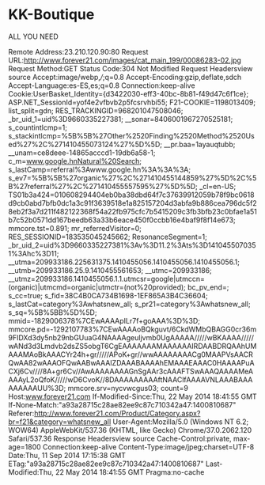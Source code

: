KK-Boutique
===========

ALL YOU NEED 

Remote Address:23.210.120.90:80
Request URL:http://www.forever21.com/images/cat_main_199/00086283-02.jpg
Request Method:GET
Status Code:304 Not Modified
Request Headersview source
Accept:image/webp,*/*;q=0.8
Accept-Encoding:gzip,deflate,sdch
Accept-Language:es-ES,es;q=0.8
Connection:keep-alive
Cookie:UserBasket_Identity={d3422030-eff3-40bc-8b81-f49d47c6f1ce}; ASP.NET_SessionId=yof4e2vfbvb2p5fcsrvhbi55; F21-COOKIE=1198013409; list_split=gdn; RES_TRACKINGID=968201047508046; _br_uid_1=uid%3D9660335227381; __sonar=8406001967270525181; s_countintlcmp=1; s_stackintlcmp=%5B%5B%27Other%2520Finding%2520Method%2520Used%27%2C%271410455073124%27%5D%5D; __pr.baa=1ayauqtubb; __unam=ce8deee-14865acccd1-19db6a58-1; c_m=www.google.hnNatural%20Search; s_lastCamp=referral%3Awww.google.hn%3A%3A%3A; s_ev7=%5B%5B%27organic%27%2C%271410455144859%27%5D%2C%5B%27referral%27%2C%271410455557595%27%5D%5D; _cl=en-US; TS01b3a424=010608294404eb0ba38dbd64f7c37639912059b78f9bc0618d9cb0abd7bfb0dc1a3c91f3639518e1a825157204d3abfa9b886cea796dc5f28eb2f3a7d211f482122368f54a22fb975cfc7b5415209c3fb3bfb23c0bfae1a51b7c52b0571dd167beedb63a33b6eace450f0ccbb16e4baf9f8f14e673; mmcore.tst=0.891; mr_referredVisitor=0; RES_SESSIONID=183535045245662; ResonanceSegment=1; _br_uid_2=uid%3D9660335227381%3Av%3D11.2%3Ats%3D1410455070351%3Ahc%3D11; __utma=209933186.225631375.1410455056.1410455056.1410455056.1; __utmb=209933186.25.9.1410455561653; __utmc=209933186; __utmz=209933186.1410455056.1.1.utmcsr=google|utmccn=(organic)|utmcmd=organic|utmctr=(not%20provided); bc_pv_end=; s_cc=true; s_fid=38C4B0CA734B1698-1EF865A3B4C36604; s_lastCat=category%3Awhatsnew_all; s_pr21=category%3Awhatsnew_all; s_sq=%5B%5BB%5D%5D; mmid=-1829006378%7CEwAAAApILr7f+goAAA%3D%3D; mmcore.pd=-1292107783%7CEwAAAAoBQkguvt/6CkdWMbQBAGG0cr36m9FIDXd3dy5nb29nbGUuaG4NAAAAgeuljvmb0UgAAAAA/////wBKAAAA/////wANd3d3Lmdvb2dsZS5obgT6CgEAAAAAAAMAAAAAAIRDAABDRQAAhUMAAAMAoBkAAACYr24h+gr/////APoK+gr//wwAAAAAAAACg0MAAPVsAACRQwAA82wAAAOFQwAABwAAAIZDAAABAAAAhEMAAAEAAAC0HAAAAPuACXj6Cv////8A+gr6Cv//AwAAAAAAAAGnSgAAr3cAAAFTSwAAAQAAAAMeAAAAyL2oQfoK/////wD6CvoK//8DAAAAAAAAAftNAAClfAAAAVNLAAABAAAAAAAAAUU%3D; mmcore.srv=nycvwcgus03; count=9
Host:www.forever21.com
If-Modified-Since:Thu, 22 May 2014 18:41:55 GMT
If-None-Match:"a93a28715c28ae82ee9c87c710342a47:1400810687"
Referer:http://www.forever21.com/Product/Category.aspx?br=f21&category=whatsnew_all
User-Agent:Mozilla/5.0 (Windows NT 6.2; WOW64) AppleWebKit/537.36 (KHTML, like Gecko) Chrome/37.0.2062.120 Safari/537.36
Response Headersview source
Cache-Control:private, max-age=1800
Connection:keep-alive
Content-Type:image/jpeg;charset=UTF-8
Date:Thu, 11 Sep 2014 17:15:38 GMT
ETag:"a93a28715c28ae82ee9c87c710342a47:1400810687"
Last-Modified:Thu, 22 May 2014 18:41:55 GMT
Pragma:no-cache
